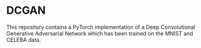 # DCGAN
This repository contains a PyTorch implementation of a Deep Convolutional Generative Adversarial Network which has been trained on the MNIST and CELEBA data.
